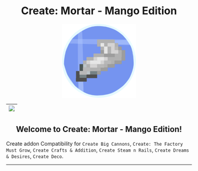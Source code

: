 <div align="center">

# Create: Mortar - Mango Edition

<img src="src/1.21.1/pack.png" width="200px">

<!-- | [![][curseforge-badge]][curseforge-download] | [![][discord-badge]][discord-link] |
| -------------------------------------------- | ---------------------------------- | -->

| [![][discord-badge]][discord-link] |
| ---------------------------------- |

</div>

<h2 align="center">Welcome to Create: Mortar - Mango Edition!</h2>

Create addon Compatibility for `Create Big Cannons`, `Create: The Factory Must Grow`, `Create Crafts & Addition`, `Create Steam n Rails`, `Create Dreams & Desires`, `Create Deco`.

---

<!-- [curseforge-badge]: https://img.shields.io/curseforge/dt/963805?style=for-the-badge&logo=curseforge&label=CurseForge%20Downloads&labelColor=0d0d0d&color=ff784d
[curseforge-download]: https://www.curseforge.com/minecraft/modpacks/gregfactory-sky -->
[discord-badge]: https://img.shields.io/discord/1203359505841389670?style=for-the-badge&logo=discord&label=discord&labelColor=2b2d31&color=23a55a
[discord-link]: https://discord.gg/EbRDmZmGKz
